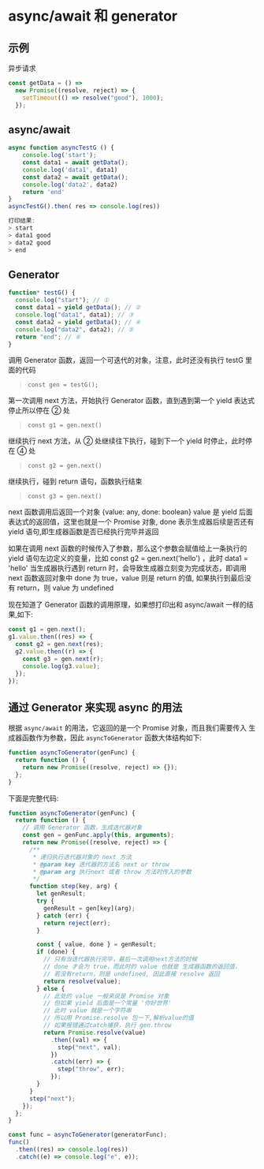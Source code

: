 # async/await 和 generator

## 示例

异步请求

```js
const getData = () =>
  new Promise((resolve, reject) => {
    setTimeout(() => resolve("good"), 1000);
  });
```

## async/await

```js
async function asyncTestG () {
    console.log('start');
    const data1 = await getData();
    console.log('data1', data1)
    const data2 = await getData();
    console.log('data2', data2)
    return 'end'
}
asyncTestG().then( res => console.log(res))

打印结果:
> start
> data1 good
> data2 good
> end
```

## Generator

```js
function* testG() {
  console.log("start"); // ①
  const data1 = yield getData(); // ②
  console.log("data1", data1); // ③
  const data2 = yield getData(); // ④
  console.log("data2", data2); // ⑤
  return "end"; // ⑥
}
```

调用 Generator 函数，返回一个可迭代的对象，注意，此时还没有执行 testG 里面的代码

> `const gen = testG();`

第一次调用 next 方法，开始执行 Generator 函数，直到遇到第一个 yield 表达式停止所以停在 ② 处

> `const g1 = gen.next()`

继续执行 next 方法，从 ② 处继续往下执行，碰到下一个 yield 时停止，此时停在 ④ 处

> `const g2 = gen.next()`

继续执行，碰到 return 语句，函数执行结束

> `const g3 = gen.next()`

next 函数调用后返回一个对象 {value: any, done: boolean}
value 是 yield 后面表达式的返回值，这里也就是一个 Promise 对象,
done 表示生成器后续是否还有 yield 语句,即生成器函数是否已经执行完毕并返回

如果在调用 next 函数的时候传入了参数，那么这个参数会赋值给上一条执行的 yield 语句左边定义的变量，比如 const g2 = gen.next('hello') ，此时 data1 = 'hello'
当生成器执行遇到 return 时，会导致生成器立刻变为完成状态，即调用 next 函数返回对象中 done 为 true，value 则是 return 的值, 如果执行到最后没有 return，则 value 为 undefined

现在知道了 Generator 函数的调用原理，如果想打印出和 async/await 一样的结果,如下:

```js
const g1 = gen.next();
g1.value.then((res) => {
  const g2 = gen.next(res);
  g2.value.then((r) => {
    const g3 = gen.next(r);
    console.log(g3.value);
  });
});
```

## 通过 Generator 来实现 async 的用法

根据 `async/await` 的用法，它返回的是一个 Promise 对象，而且我们需要传入 生成器函数作为参数，因此 `asyncToGenerator` 函数大体结构如下:

```js
function asyncToGenerator(genFunc) {
  return function () {
    return new Promise((resolve, reject) => {});
  };
}
```

下面是完整代码:

```js
function asyncToGenerator(genFunc) {
  return function () {
    // 调用 Generator 函数，生成迭代器对象
    const gen = genFunc.apply(this, arguments);
    return new Promise((resolve, reject) => {
      /**
       * 递归执行迭代器对象的 next 方法
       * @param key 迭代器的方法名 next or throw
       * @param arg 执行next 或者 throw 方法时传入的参数
       */
      function step(key, arg) {
        let genResult;
        try {
          genResult = gen[key](arg);
        } catch (err) {
          return reject(err);
        }

        const { value, done } = genResult;
        if (done) {
          // 只有当迭代器执行完毕，最后一次调用next方法的时候
          // done 才会为 true，而此时的 value 也就是 生成器函数的返回值，
          // 若没有return，则是 undefined, 因此直接 resolve 返回
          return resolve(value);
        } else {
          // 此处的 value 一般来说是 Promise 对象
          // 但如果 yield 后面是一个常量 '你好世界'
          // 此时 value 就是一个字符串
          // 所以用 Promise.resolve 包一下,解析value的值
          // 如果报错通过catch捕获，执行 gen.throw
          return Promise.resolve(value)
            .then((val) => {
              step("next", val);
            })
            .catch((err) => {
              step("throw", err);
            });
        }
      }
      step("next");
    });
  };
}

const func = asyncToGenerator(generatorFunc);
func()
  .then((res) => console.log(res))
  .catch((e) => console.log("e", e));
```
